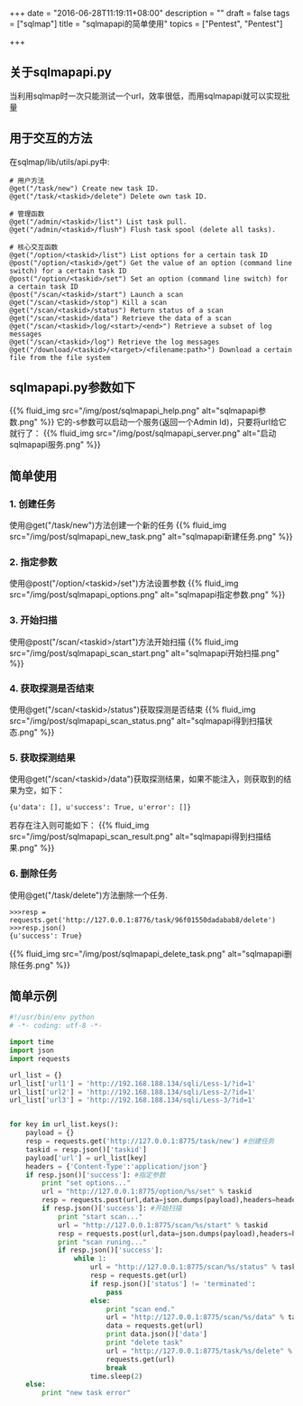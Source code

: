 +++
date = "2016-06-28T11:19:11+08:00"
description = ""
draft = false
tags = ["sqlmap"]
title = "sqlmapapi的简单使用"
topics = ["Pentest", "Pentest"]

+++

## 关于sqlmapapi.py
当利用sqlmap时一次只能测试一个url，效率很低，而用sqlmapapi就可以实现批量

## 用于交互的方法
在sqlmap/lib/utils/api.py中:
```
# 用户方法
@get("/task/new") Create new task ID. 
@get("/task/<taskid>/delete") Delete own task ID. 

# 管理函数
@get("/admin/<taskid>/list") List task pull. 
@get("/admin/<taskid>/flush") Flush task spool (delete all tasks). 

# 核心交互函数
@get("/option/<taskid>/list") List options for a certain task ID
@post("/option/<taskid>/get") Get the value of an option (command line switch) for a certain task ID
@post("/option/<taskid>/set") Set an option (command line switch) for a certain task ID
@post("/scan/<taskid>/start") Launch a scan
@get("/scan/<taskid>/stop") Kill a scan
@get("/scan/<taskid>/status") Return status of a scan
@get("/scan/<taskid>/data") Retrieve the data of a scan
@get("/scan/<taskid>/log/<start>/<end>") Retrieve a subset of log messages
@get("/scan/<taskid>/log") Retrieve the log messages
@get("/download/<taskid>/<target>/<filename:path>") Download a certain file from the file system
```

## sqlmapapi.py参数如下
{{% fluid_img src="/img/post/sqlmapapi_help.png" alt="sqlmapapi参数.png" %}}
它的-s参数可以启动一个服务(返回一个Admin Id)，只要将url给它就行了：
{{% fluid_img src="/img/post/sqlmapapi_server.png" alt="启动sqlmapapi服务.png" %}}

## 简单使用

### 1. 创建任务
使用@get("/task/new")方法创建一个新的任务
{{% fluid_img src="/img/post/sqlmapapi_new_task.png" alt="sqlmapapi新建任务.png" %}}
### 2. 指定参数
使用@post("/option/\<taskid\>/set")方法设置参数
{{% fluid_img src="/img/post/sqlmapapi_options.png" alt="sqlmapapi指定参数.png" %}}
### 3. 开始扫描
使用@post("/scan/\<taskid\>/start")方法开始扫描
{{% fluid_img src="/img/post/sqlmapapi_scan_start.png" alt="sqlmapapi开始扫描.png" %}}
### 4. 获取探测是否结束
使用@get("/scan/\<taskid\>/status")获取探测是否结束
{{% fluid_img src="/img/post/sqlmapapi_scan_status.png" alt="sqlmapapi得到扫描状态.png" %}}
### 5. 获取探测结果
使用@get("/scan/\<taskid\>/data")获取探测结果，如果不能注入，则获取到的结果为空，如下：
```
{u'data': [], u'success': True, u'error': []}
```
若存在注入则可能如下：
{{% fluid_img src="/img/post/sqlmapapi_scan_result.png" alt="sqlmapapi得到扫描结果.png" %}}
### 6. 删除任务
使用@get("/task/delete")方法删除一个任务.
```
>>>resp = requests.get('http://127.0.0.1:8776/task/96f01550dadabab8/delete')
>>>resp.json()
{u'success': True}
```
{{% fluid_img src="/img/post/sqlmapapi_delete_task.png" alt="sqlmapapi删除任务.png" %}}

## 简单示例
```python
#!/usr/bin/env python
# -*- coding: utf-8 -*-

import time
import json
import requests

url_list = {}
url_list['url1'] = 'http://192.168.188.134/sqli/Less-1/?id=1'
url_list['url2'] = 'http://192.168.188.134/sqli/Less-2/?id=1'
url_list['url3'] = 'http://192.168.188.134/sqli/Less-3/?id=1'


for key in url_list.keys():
    payload = {}
    resp = requests.get('http://127.0.0.1:8775/task/new') #创建任务
    taskid = resp.json()['taskid']
    payload['url'] = url_list[key]
    headers = {'Content-Type':'application/json'}
    if resp.json()['success']: #指定参数
        print "set options..."
        url = "http://127.0.0.1:8775/option/%s/set" % taskid
        resp = requests.post(url,data=json.dumps(payload),headers=headers)
        if resp.json()['success']: #开始扫描
            print "start scan..."
            url = "http://127.0.0.1:8775/scan/%s/start" % taskid
            resp = requests.post(url,data=json.dumps(payload),headers=headers)
            print "scan runing..."
            if resp.json()['success']:
                while 1:
                    url = "http://127.0.0.1:8775/scan/%s/status" % taskid #查看扫描状态
                    resp = requests.get(url)
                    if resp.json()['status'] != 'terminated':
                        pass
                    else:
                        print "scan end."
                        url = "http://127.0.0.1:8775/scan/%s/data" % taskid #获取扫描结果
                        data = requests.get(url)
                        print data.json()['data']
                        print "delete task"
                        url = "http://127.0.0.1:8775/task/%s/delete" % taskid
                        requests.get(url)
                        break
                    time.sleep(2)
    else:
        print "new task error"
```